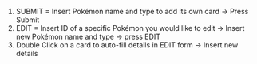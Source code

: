 1. SUBMIT = Insert Pokémon name and type to add its own card -> Press Submit
2. EDIT = Insert ID of a specific Pokémon you would like to edit -> Insert new Pokémon name and type -> press EDIT
3. Double Click on a card to auto-fill details in EDIT form -> Insert new details
